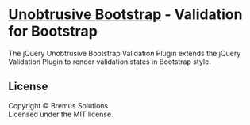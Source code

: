 [Unobtrusive Bootstrap](https://www.brecons.net/) - Validation for Bootstrap
================================

The jQuery Unobtrusive Bootstrap Validation Plugin extends the jQuery Validation Plugin to render validation states in Bootstrap style.

## License
Copyright &copy; Bremus Solutions<br>
Licensed under the MIT license.
